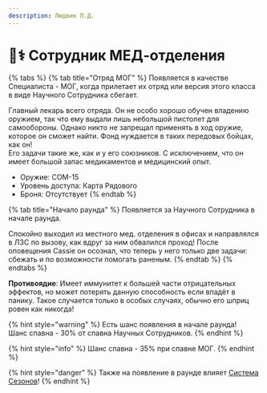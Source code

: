 ```yaml
---
description: Людвик П.Д.
---
```


# 🧑⚕ Сотрудник МЕД-отделения

{% tabs %}
{% tab title="Отряд МОГ" %}
Появляется в качестве Специалиста - МОГ, когда прилетает их отряд или версия этого класса в виде Научного Сотрудника сбегает.

Главный лекарь всего отряда. Он не особо хорошо обучен владению оружием, так что ему выдали лишь небольшой пистолет для самообороны. Однако никто не запрещал применять в ход оружие, которое он сможет найти. Фонд нуждается в таких передовых бойцах, как он!\
Его задачи такие же, как и у его союзников. С исключением, что он имеет большой запас медикаментов и медицинский опыт.

* Оружие: COM-15
* Уровень доступа: Карта Рядового
* Броня: Отсутствует
{% endtab %}

{% tab title="Начало раунда" %}
Появляется за Научного Сотрудника в начале раунда.

Спокойно выходил из местного мед. отделения в офисах и направлялся в ЛЗС по вызову, как вдруг за ним обвалился проход! После оповещения Cassie он осознал, что теперь у него только две задачи: сбежать и по возможности помогать раненым.
{% endtab %}
{% endtabs %}

**Противоядие**: Имеет иммунитет к большей части отрицательных эффектов, но может потерять данную способность если впадёт в панику. Такое случается только в особых случаях, обычно его шприц ровен как никогда!

{% hint style="warning" %}
Есть шанс появления в начале раунда!\
Шанс спавна - 30% от спавна Научных Сотрудников.
{% endhint %}

{% hint style="info" %}
Шанс спавна - 35% при спавне МОГ.
{% endhint %}

{% hint style="danger" %}
Также на появление в раунде влияет [Система Сезонов](../../server-systems/seasons-system.md)!
{% endhint %}
